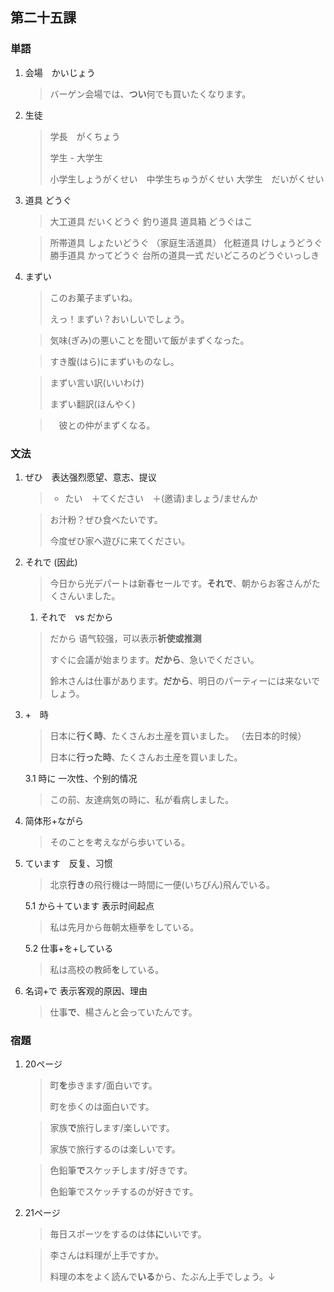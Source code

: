 ## 第二十五課

### 単語

1. 会場　かいじょう

    > バーゲン会場では、**つい**何でも買いたくなります。

2. 生徒

    > 学長　がくちょう
    > 
    > 学生 - 大学生
    >
    > 小学生しょうがくせい　中学生ちゅうがくせい 大学生　だいがくせい

3. 道具 どうぐ

    > 大工道具 だいくどうぐ
    > 釣り道具
    > 道具箱 どうぐはこ

    > 所帯道具 しょたいどうぐ （家庭生活道具）
    > 化粧道具 けしょうどうぐ
    > 勝手道具 かってどうぐ
    > 台所の道具一式 だいどころのどうぐいっしき

4. まずい

    > このお菓子まずいね。
    >
    > えっ！まずい？おいしいでしょう。

    > 気味(ぎみ)の悪いことを聞いて飯がまずくなった。
    
    > すき腹(はら)にまずいものなし。

    > まずい言い訳(いいわけ)
    >
    > まずい翻訳(ほんやく)

    >　彼との仲がまずくなる。

### 文法

1. ぜひ　表达强烈愿望、意志、提议

    > + たい　＋てください　＋(邀请)ましょう/ませんか

    > お汁粉？ぜひ食べたいです。
    >
    > 今度ぜひ家へ遊びに来てください。

2. それで (因此)

    > 今日から光デパートは新春セールです。**それで**、朝からお客さんがたくさんいました。

    1. それで　vs だから

    > だから 语气较强，可以表示**祈使或推测**
    >
    > すぐに会議が始まります。**だから**、急いでください。
    >
    > 鈴木さんは仕事があります。**だから**、明日のパーティーには来ないでしょう。

3. +　時

    > 日本に**行く時**、たくさんお土産を買いました。 （去日本的时候）
    > 
    > 日本に**行った時**、たくさんお土産を買いました。

    3.1 時に 一次性、个别的情况

    > この前、友達病気の時に、私が看病しました。

4. 简体形+ながら

    > そのことを考えながら歩いている。

5. ています　反复、习惯

    > 北京**行き**の飛行機は一時間に一便(いちびん)飛んでいる。

    5.1 から＋ています 表示时间起点

    > 私は先月から毎朝太極拳をしている。

    5.2 仕事+を+している

    > 私は高校の教師**を**している。

6. 名词+で 表示客观的原因、理由

    > 仕事**で**、楊さんと会っていたんです。

### 宿題

1. 20ページ

    > 町**を**歩きます/面白いです。
    >
    > 町を歩くのは面白いです。

    > 家族**で**旅行します/楽しいです。
    >
    > 家族で旅行するのは楽しいです。

    > 色鉛筆**で**スケッチします/好きです。
    >
    > 色鉛筆でスケッチするのが好きです。

2. 21ページ

    > 毎日スポーツをするのは体**に**いいです。
    
    > 李さんは料理が上手ですか。
    >
    > 料理の本をよく読んで**いる**から、たぶん上手でしょう。↓